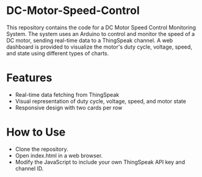 # DC-Motor-Speed-Control
This repository contains the code for a DC Motor Speed Control Monitoring System. The system uses an Arduino to control and monitor the speed of a DC motor, sending real-time data to a ThingSpeak channel. A web dashboard is provided to visualize the motor's duty cycle, voltage, speed, and state using different types of charts.
# Features
- Real-time data fetching from ThingSpeak
- Visual representation of duty cycle, voltage, speed, and motor state
- Responsive design with two cards per row
# How to Use
- Clone the repository.
- Open index.html in a web browser.
- Modify the JavaScript to include your own ThingSpeak API key and channel ID.
